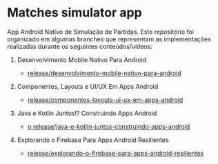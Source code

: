 # Matches simulator app

App Android Nativo de Simulação de Partidas. Este repositório foi organizado em algumas branches que representam as implementações realizadas durante os seguintes conteúdos/vídeos:

1. Desenvolvimento Mobile Nativo Para Android
    - [release/desenvolvimento-mobile-nativo-para-android](https://github.com/roneig/matches-simulator-app/tree/release/desenvolvimento-mobile-nativo-para-android)
    
2. Componentes, Layouts e UI/UX Em Apps Android
    - [release/componentes-layouts-ui-ux-em-apps-android](https://github.com/roneig/matches-simulator-app/tree/release/componentes-layouts-ui-ux-em-apps-android)

3. Java e Kotlin Juntos!? Construindo Apps Android
    - [o	release/java-e-kotlin-juntos-construindo-apps-android](https://github.com/roneig/matches-simulator-app/tree/release/java-e-kotlin-juntos-construindo-apps-android)

4. Explorando o Firebase Para Apps Android Resilientes
    - [release/explorando-o-firebase-para-apps-android-resilientes](https://github.com/roneig/matches-simulator-app/tree/release/explorando-o-firebase-para-apps-android-resilientes)


